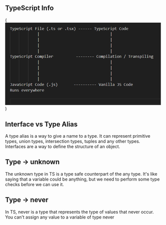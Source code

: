 ## TypeScript Info

(![TypeScript Info](./public/ts-info.png))

## Interface vs Type Alias

A type alias is a way to give a name to a type. It can represent primitive types, union types, intersection types, tuples and any other types.
Interfaces are a way to define the structure of an object.

## Type -> unknown

The unknown type in TS is a type safe counterpart of the any type.
It's like saying that a variable could be anything, but we need to perform some type checks before we can use it.

## Type -> never

In TS, never is a type that represents the type of values that never occur. You can't assign any value to a variable of type never
